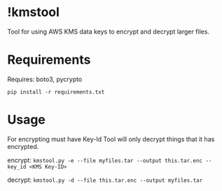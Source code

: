 # !kmstool
Tool for using AWS KMS data keys to encrypt and decrypt larger files. 

# Requirements
Requires: boto3, pycrypto 

```pip install -r requirements.txt```

# Usage
For encrypting must have Key-Id 
Tool will only decrypt things that it has encrypted. 

encrypt: 
```kmstool.py -e --file myfiles.tar --output this.tar.enc --key_id <KMS Key-ID>```

decrypt:
```kmstool.py -d --file this.tar.enc --output myfiles.tar```

